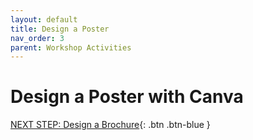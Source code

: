 ```yaml
---
layout: default
title: Design a Poster
nav_order: 3
parent: Workshop Activities
---
```

# Design a Poster with Canva 

[NEXT STEP: Design a Brochure](canva-brochure.html){: .btn .btn-blue }
